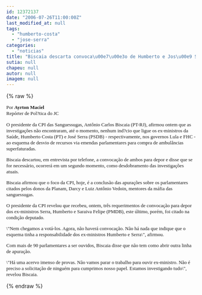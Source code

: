 ```yaml
---
id: 12372137
date: "2006-07-26T11:00:00Z"
last_modified_at: null
tags:
  - "humberto-costa"
  - "jose-serra"
categories:
  - "noticias"
title: "Biscaia descarta convoca\u00e7\u00e3o de Humberto e Jos\u00e9 Serra"
sutia: null
chapeu: null
autor: null
imagem: null
---
```

{% raw %}
<p><P><FONT face=Verdana size=2>Por <STRONG>Ayrton Maciel</STRONG><BR>Repórter de Pol?tica do JC </P></p>
<p><P>O presidente da CPI das Sanguessugas, Antônio Carlos Biscaia (PT-RJ), afirmou ontem que as investigações não encontraram, até o momento, nenhum ind?cio que ligue os ex-ministros da Saúde, Humberto Costa (PT) e José Serra (PSDB) - respectivamente, nos governos Lula e FHC - ao esquema de desvio de recursos via emendas parlamentares para compra de ambulâncias superfaturadas. </P></p>
<p><P>Biscaia descartou, em entrevista por telefone, a convocação de ambos para depor e disse que se for necessário, ocorrerá em um segundo momento, como desdobramento das investigações atuais. </P></p>
<p><P>Biscaia afirmou que o foco da CPI, hoje, é a conclusão das apurações sobre os parlamentares citados pelos donos da Planam, Darcy e Luiz Antônio Vedoin, mentores da máfia das sanguessugas. </P></p>
<p><P>O presidente da CPI revelou que recebeu, ontem, três requerimentos de convocação para depor dos ex-ministros Serra, Humberto e Saraiva Felipe (PMDB), este último, porém, foi citado na condição deputado. </P></p>
<p><P>\"Nem chegamos a votá-los. Agora, não haverá convocação. Não há nada que indique que o esquema tinha a responsabilidade dos ex-ministros Humberto e Serra\", afirmou. </P></p>
<p><P>Com mais de 90 parlamentares a ser ouvidos, Biscaia disse que não tem como abrir outra linha de apuração. </P></p>
<p><P>\"Há uma acervo imenso de provas. Não vamos parar o trabalho para ouvir ex-ministro. Não é preciso a solicitação de ninguém para cumprimos nosso papel. Estamos investigando tudo\", revelou Biscaia.</P></FONT> </p>
{% endraw %}